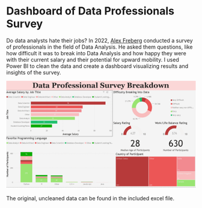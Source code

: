 # Dashboard of Data Professionals Survey

Do data analysts hate their jobs? In 2022, [Alex Freberg](https://www.alextheanalyst.com/) conducted a survey of professionals in the field of Data Analysis. He asked them questions, like how difficult it was to break into Data Analysis and how happy they were with their current salary and their potential for upward mobility. I used Power BI to clean the data and create a dashboard visualizing results and insights of the survey.

![Dashboard](Power_BI_Dashboard.png)

The original, uncleaned data can be found in the included excel file.
